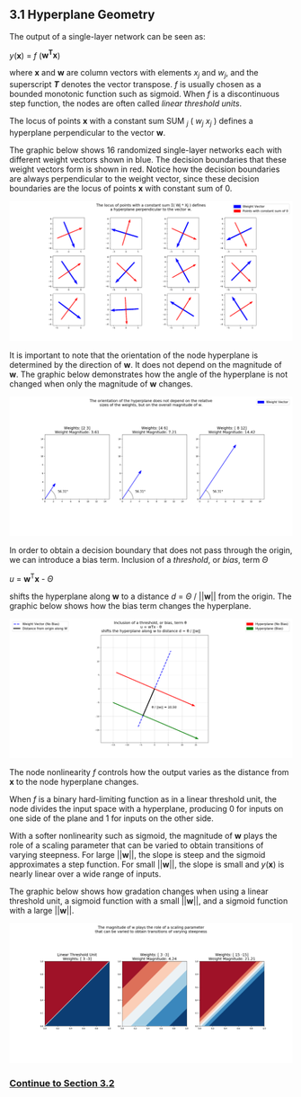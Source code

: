 ## 3.1 Hyperplane Geometry

The output of a single-layer network can be seen as:

<i>y</i>(<b>x</b>) = <i>f</i> (<b>w<sup>T</sup>x</b>)

where <b>x</b> and <b>w</b> are column vectors with elements <i>x<sub>j</sub></i> and <i>w<sub>j</sub></i>, and the superscript 
<i><b>T</b></i> denotes the vector transpose. <i>f</i> is usually chosen as a bounded monotonic function such as sigmoid. When 
<i>f</i> is a discontinuous step function, the nodes are often called <i>linear threshold units</i>.

The locus of points <b>x</b> with a constant sum SUM <i><sub>j</sub></i> ( <i>w<sub>j</sub> x<sub>j</sub></i> ) defines a 
hyperplane perpendicular to the vector <b>w</b>.

The graphic below shows 16 randomized single-layer networks each with different weight vectors shown in blue. The decision
boundaries that these weight vectors form is shown in red. Notice how the decision boundaries are always perpendicular
to the weight vector, since these decision boundaries are the locus of points <b>x</b> with constant sum of 0.


![Graphs](https://github.com/jlehett/Neural-Smithing/blob/master/3.%20Single-Layer%20Networks/3.1%20Hyperplane%20Geometry/images/1.png)


It is important to note that the orientation of the node hyperplane is determined by the direction of <b>w</b>. It does not depend
on the magnitude of <b>w</b>. The graphic below demonstrates how the angle of the hyperplane is not changed when only the magnitude
of <b>w</b> changes.


![Graphs](https://github.com/jlehett/Neural-Smithing/blob/master/3.%20Single-Layer%20Networks/3.1%20Hyperplane%20Geometry/images/2.png)


In order to obtain a decision boundary that does not pass through the origin, we can introduce a bias term.
Inclusion of a <i>threshold</i>, or <i>bias</i>, term <i>Θ</i>

<i>u</i> = <b>w</b><sup>T</sup><b>x</b> - <i>Θ</i>

shifts the hyperplane along <b>w</b> to a distance <i>d</i> = <i>Θ</i> / ||<b>w</b>|| from the origin. The graphic below shows how
the bias term changes the hyperplane.


![Graphs](https://github.com/jlehett/Neural-Smithing/blob/master/3.%20Single-Layer%20Networks/3.1%20Hyperplane%20Geometry/images/3.png)


The node nonlinearity <i>f</i> controls how the output varies as the distance from <b>x</b> to the node hyperplane changes.

When <i>f</i> is a binary hard-limiting function as in a linear threshold unit, the node divides the input space with a hyperplane,
producing 0 for inputs on one side of the plane and 1 for inputs on the other side.

With a softer nonlinearity such as sigmoid, the magnitude of <b>w</b> plays the role of a scaling parameter that can be varied
to obtain transitions of varying steepness. For large ||<b>w</b>||, the slope is steep and the sigmoid approximates a step
function. For small ||<b>w</b>||, the slope is small and <i>y</i>(<b>x</b>) is nearly linear over a wide range of inputs.

The graphic below shows how gradation changes when using a linear threshold unit, a sigmoid function with a small ||<b>w</b>||,
and a sigmoid function with a large ||<b>w</b>||.


![Graphs](https://github.com/jlehett/Neural-Smithing/blob/master/3.%20Single-Layer%20Networks/3.1%20Hyperplane%20Geometry/images/4.png)


### [Continue to Section 3.2](https://github.com/jlehett/Neural-Smithing/tree/master/3.%20Single-Layer%20Networks/3.2%20Linear%20Separability)
